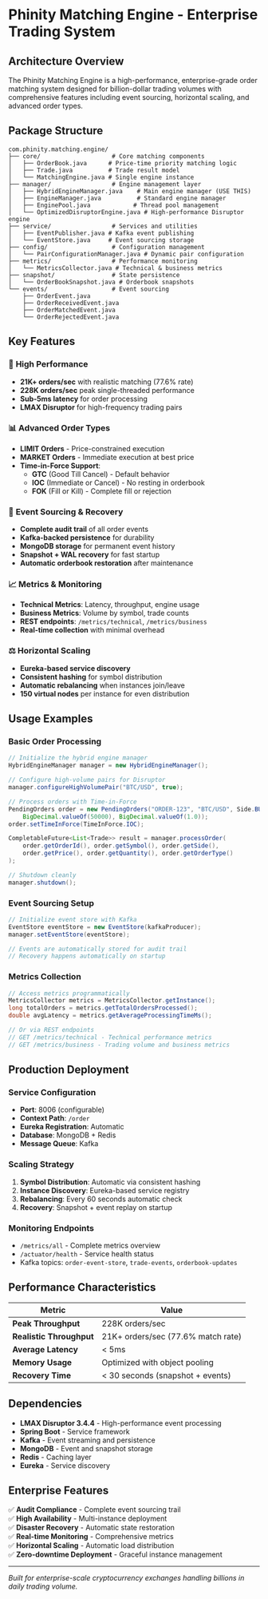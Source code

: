 # Phinity Matching Engine - Enterprise Trading System

## Architecture Overview

The Phinity Matching Engine is a high-performance, enterprise-grade order matching system designed for billion-dollar trading volumes with comprehensive features including event sourcing, horizontal scaling, and advanced order types.

## Package Structure

```
com.phinity.matching.engine/
├── core/                    # Core matching components
│   ├── OrderBook.java      # Price-time priority matching logic
│   ├── Trade.java          # Trade result model
│   └── MatchingEngine.java # Single engine instance
├── manager/                 # Engine management layer
│   ├── HybridEngineManager.java    # Main engine manager (USE THIS)
│   ├── EngineManager.java          # Standard engine manager
│   ├── EnginePool.java            # Thread pool management
│   └── OptimizedDisruptorEngine.java # High-performance Disruptor engine
├── service/                 # Services and utilities
│   ├── EventPublisher.java # Kafka event publishing
│   └── EventStore.java     # Event sourcing storage
├── config/                  # Configuration management
│   └── PairConfigurationManager.java # Dynamic pair configuration
├── metrics/                 # Performance monitoring
│   └── MetricsCollector.java # Technical & business metrics
├── snapshot/                # State persistence
│   └── OrderBookSnapshot.java # Orderbook snapshots
└── events/                  # Event sourcing
    ├── OrderEvent.java
    ├── OrderReceivedEvent.java
    ├── OrderMatchedEvent.java
    └── OrderRejectedEvent.java
```

## Key Features

### 🚀 **High Performance**
- **21K+ orders/sec** with realistic matching (77.6% rate)
- **228K orders/sec** peak single-threaded performance
- **Sub-5ms latency** for order processing
- **LMAX Disruptor** for high-frequency trading pairs

### 📊 **Advanced Order Types**
- **LIMIT Orders** - Price-constrained execution
- **MARKET Orders** - Immediate execution at best price
- **Time-in-Force Support**:
  - **GTC** (Good Till Cancel) - Default behavior
  - **IOC** (Immediate or Cancel) - No resting in orderbook
  - **FOK** (Fill or Kill) - Complete fill or rejection

### 🔄 **Event Sourcing & Recovery**
- **Complete audit trail** of all order events
- **Kafka-backed persistence** for durability
- **MongoDB storage** for permanent event history
- **Snapshot + WAL recovery** for fast startup
- **Automatic orderbook restoration** after maintenance

### 📈 **Metrics & Monitoring**
- **Technical Metrics**: Latency, throughput, engine usage
- **Business Metrics**: Volume by symbol, trade counts
- **REST endpoints**: `/metrics/technical`, `/metrics/business`
- **Real-time collection** with minimal overhead

### ⚖️ **Horizontal Scaling**
- **Eureka-based service discovery**
- **Consistent hashing** for symbol distribution
- **Automatic rebalancing** when instances join/leave
- **150 virtual nodes** per instance for even distribution

## Usage Examples

### Basic Order Processing
```java
// Initialize the hybrid engine manager
HybridEngineManager manager = new HybridEngineManager();

// Configure high-volume pairs for Disruptor
manager.configureHighVolumePair("BTC/USD", true);

// Process orders with Time-in-Force
PendingOrders order = new PendingOrders("ORDER-123", "BTC/USD", Side.BUY, 
    BigDecimal.valueOf(50000), BigDecimal.valueOf(1.0));
order.setTimeInForce(TimeInForce.IOC);

CompletableFuture<List<Trade>> result = manager.processOrder(
    order.getOrderId(), order.getSymbol(), order.getSide(),
    order.getPrice(), order.getQuantity(), order.getOrderType()
);

// Shutdown cleanly
manager.shutdown();
```

### Event Sourcing Setup
```java
// Initialize event store with Kafka
EventStore eventStore = new EventStore(kafkaProducer);
manager.setEventStore(eventStore);

// Events are automatically stored for audit trail
// Recovery happens automatically on startup
```

### Metrics Collection
```java
// Access metrics programmatically
MetricsCollector metrics = MetricsCollector.getInstance();
long totalOrders = metrics.getTotalOrdersProcessed();
double avgLatency = metrics.getAverageProcessingTimeMs();

// Or via REST endpoints
// GET /metrics/technical - Technical performance metrics
// GET /metrics/business - Trading volume and business metrics
```

## Production Deployment

### Service Configuration
- **Port**: 8006 (configurable)
- **Context Path**: `/order`
- **Eureka Registration**: Automatic
- **Database**: MongoDB + Redis
- **Message Queue**: Kafka

### Scaling Strategy
1. **Symbol Distribution**: Automatic via consistent hashing
2. **Instance Discovery**: Eureka-based service registry
3. **Rebalancing**: Every 60 seconds automatic check
4. **Recovery**: Snapshot + event replay on startup

### Monitoring Endpoints
- `/metrics/all` - Complete metrics overview
- `/actuator/health` - Service health status
- Kafka topics: `order-event-store`, `trade-events`, `orderbook-updates`

## Performance Characteristics

| Metric | Value |
|--------|-------|
| **Peak Throughput** | 228K orders/sec |
| **Realistic Throughput** | 21K+ orders/sec (77.6% match rate) |
| **Average Latency** | < 5ms |
| **Memory Usage** | Optimized with object pooling |
| **Recovery Time** | < 30 seconds (snapshot + events) |

## Dependencies

- **LMAX Disruptor 3.4.4** - High-performance event processing
- **Spring Boot** - Service framework
- **Kafka** - Event streaming and persistence
- **MongoDB** - Event and snapshot storage
- **Redis** - Caching layer
- **Eureka** - Service discovery

## Enterprise Features

✅ **Audit Compliance** - Complete event sourcing trail  
✅ **High Availability** - Multi-instance deployment  
✅ **Disaster Recovery** - Automatic state restoration  
✅ **Real-time Monitoring** - Comprehensive metrics  
✅ **Horizontal Scaling** - Automatic load distribution  
✅ **Zero-downtime Deployment** - Graceful instance management  

---

*Built for enterprise-scale cryptocurrency exchanges handling billions in daily trading volume.*